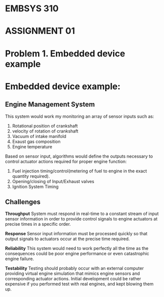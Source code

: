 # EMBSYS 310
# ASSIGNMENT 01
# Problem 1. Embedded device example

# Embedded device example:

## Engine Management System

This system would work my monitoring an array of sensor
inputs such as:
1) Rotational position of crankshaft
2) velocity of rotation of crankshaft
3) Vacuum of intake manifold
4) Exaust gas composition
5) Engine temperature


Based on sensor input, algorithms would define the outputs necessary to control actuator actions required for proper engine function:
1) Fuel injection timing/control(metering of fuel to engine in the             exact quantity required).
2) Opening/closing of Input/Exhaust valves
3) Ignition System Timing

## Challenges

**Throughput**
System must respond in real-time to a constant stream of input sensor information in order to provide control signals to engine actuators at precise times in a specific order.


**Response**
Sensor input information must be processed quickly so that output signals to actuators occur at the precise time required.

**Reliability**
This system would need to work perfectly all the time as the consequences could be poor engine performance or even catastrophic engine failure.

**Testability**
Testing should probably occur with an external computer providing
virtual engine simulation that mimics engine sensors and corresponding actuator actions. Initial development could be rather expensive if you performed test with real engines, and kept blowing them up.
